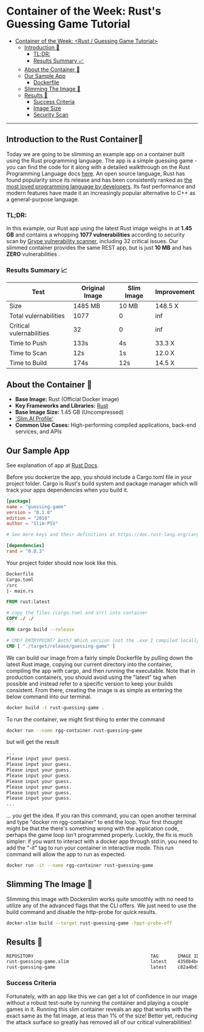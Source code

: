 # Container of the Week: Rust's Guessing Game Tutorial

- [Container of the Week: <Rust / Guessing Game Tutorial>](#container-of-the-week-frameworkcontainer-name)
  - [Introduction :wave:](#introduction-wave)
    - [TL;DR:](#tldr)
    - [Results Summary :chart_with_upwards_trend:](#results-summary-chart_with_upwards_trend)
  - [About the Container :thinking:](#about-the-container-thinking)
  - [Our Sample App](#our-sample-app)
    - [Dockerfile](#dockerfile)
  - [Slimming The Image :mechanical_arm:](#slimming-the-image-mechanical_arm)
  - [Results :raised_hands:](#results-raised_hands)
    - [Success Criteria](#success-criteria)
    - [Image Size](#image-size)
    - [Security Scan](#security-scan)

---
## Introduction to the Rust Container:wave:

Today we are going to be slimming an example app on a container built using the Rust programming language. The app is a simple guessing game - you can find the code for it along with a detailed walkthrough on the Rust Programming Language docs [here](https://doc.rust-lang.org/book/ch02-00-guessing-game-tutorial.html). An open source language, Rust has found popularity since its release and has been consistently ranked as [the most loved programming language by developers](https://www.turing.com/blog/rust-is-the-most-popular-programming-language/#:~:text=According%20to%20a%20survey%20by,the%20developer%20community%20since%202015.&text=According%20to%20The%20News%20Stack,likes%20of%20Python%20and%20TypeScript.). Its fast performance and modern features have made it an increasingly popular alternative to C++ as a general-purpose language.

### TL;DR:
In this example, our Rust app using the latest Rust image weighs in at **1.45 GB** and contains a whopping **1077 vulnerabilities** according to security scan  by [Grype vulnerability scanner](https://github.com/anchore/grype), including 32 critical issues. Our slimmed container provides the same REST app, but is just **10 MB** and has **ZERO** vulnerabilities .

### Results Summary :chart_with_upwards_trend:
| Test | Original Image | Slim Image | Improvement | 
|----- | ----- | ---- | ---- | 
| Size | 1485 MB | 10 MB | 148.5 X |
| Total vulernabilities| 1077 | 0 | inf | 
| Critical vulernabilities| 32 | 0 | inf | 
| Time to Push | 133s | 4s | 33.3 X | 
| Time to Scan | 12s | 1s | 12.0 X | 
| Time to Build | 174s | 12s | 14.5 X | 

## About the Container :thinking:
- **Base Image:** Rust (Official Docker Image)
- **Key Frameworks and Libraries:** [Rust](https://www.https://www.rust-lang.org/)
- **Base Image Size:** 1.45 GB (Uncompressed)
- ['Slim.AI Profile'](https://portal.slim.dev/home/profile/dockerhub%3A%2F%2Fdockerhub.public%2Flibrary%2Frust%3A)
- **Common Use Cases:** High-performing compiled applications, back-end services, and APIs

## Our Sample App 
See explanation of app at [Rust Docs](https://doc.rust-lang.org/book/ch02-00-guessing-game-tutorial.html).

Before you dockerize the app, you should include a Cargo.toml file in your project folder. Cargo is Rust's build system and package manager which will track your apps dependencies when you build it.

```toml
[package]
name = "guessing-game"
version = "0.1.0"
edition = "2018"
author = "Slim-PSV" 

# See more keys and their definitions at https://doc.rust-lang.org/cargo/reference/manifest.html

[dependencies]
rand = "0.8.3" 
```
Your project folder should now look like this.

```bash
Dockerfile
Cargo.toml
/src
|- main.rs
```

```Dockerfile
FROM rust:latest 

# copy the files (cargo.toml and src) into container
COPY ./ ./

RUN cargo build --release 

# CMD? ENTRYPOINT? Both? Which version (not the .exe I compiled locally)
CMD [ "./target/release/guessing-game" ] 

```
We can build our image from a fairly simple Dockerfile by pulling down the latest Rust image, copying our current directory into the container, compiling the app  with cargo, and then running the executable. Note that in production containers, you should avoid using the "latest" tag when possible and instead refer to a specific version to keep your builds consistent. From there, creating the image is as simple as entering the below command into our terminal.

```bash 
docker build -t rust-guessing-game .
```

To run the container, we might first thing to enter the command 
```bash 
docker run --name rgg-container rust-guessing-game 
```

but will get the result 
```bash
...
Please input your guess.
Please input your guess.
Please input your guess.
Please input your guess.
Please input your guess.
Please input your guess.
Please input your guess.
Please input your guess.
...
```
... you get the idea. If you ran this command, you can open another terminal and type "docker rm rgg-container" to end the loop. Your first thought might be that the there's something wrong with the application code, perhaps the game loop isn't programmed properly. Luckily, the fix is much simpler: if you want to interact with a docker app through std:in, you need to add the "-it" tag to run your container in interactive mode. This run command will allow the app to run as expected. 

```bash 
docker run -it --name rgg-container rust-guessing-game 
```

## Slimming The Image :mechanical_arm:

Slimming this image with Dockerslim works quite smoothly with no need to utilize any of the advanced flags that the CLI offers. We just need to use the build command and disable the http-probe for quick results.

```bash 
docker-slim build --target rust-guessing-game -hppt-probe-off
```

## Results :raised_hands:
```bash
REPOSITORY                                           TAG       IMAGE ID       CREATED               SIZE
rust-guessing-game.slim                              latest    4350b4b46faa   about a minute ago    10.5MB
rust-guessing-game                                   latest    c82a4bd3f34f   47 minutes ago        1.45GB
```

### Success Criteria
Fortunately, with an app like this we can get a lot of confidence in our image without a robust test-suite by running the container and playing a couple games in it. Running this slim container reveals an app that works with the exact same as the fat image, at less than 1% of the size! Better yet, reducing the attack surface so greatly has removed all of our critical vulnerabilities!
